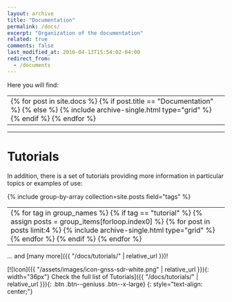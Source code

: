 ```yaml
---
layout: archive
title: "Documentation"
permalink: /docs/
excerpt: "Organization of the documentation"
related: true
comments: false
last_modified_at: 2016-04-13T15:54:02-04:00
redirect_from:
  - /documents
---
```


Here you will find:

<table> <tr> <td class="gridtable">
<div class="grid__wrapper">
  {% for post in site.docs %}
    {% if post.title == "Documentation" %} {% else %}
      {% include archive-single.html type="grid" %}
    {% endif %}
  {% endfor %}
</div>
</td></tr></table>


----

# Tutorials

In addition, there is a set of tutorials providing more information in
particular topics or examples of use:

{% include group-by-array collection=site.posts field="tags" %}

<table> <tr> <td class="gridtable">
<div class="grid__wrapper">
{% for tag in group_names %}
  {% if tag == "tutorial" %}
    {% assign posts = group_items[forloop.index0] %}
    {% for post in posts limit:4 %}
      {% include archive-single.html type="grid" %}
    {% endfor %}
  {% endif %}
{% endfor %}
</div>
</td></tr></table>

... and [many more]({{ "/docs/tutorials/" | relative_url }})!

[![Icon]({{ "/assets/images/icon-gnss-sdr-white.png" | relative_url }}){: width="36px"} Check the full list of Tutorials]({{ "/docs/tutorials/" | relative_url }}){: .btn .btn--geniuss .btn--x-large}
{: style="text-align: center;"}

<link rel="prerender" href="{{ "/docs/sp-blocks/" | relative_url }}" />
<link rel="prerender" href="{{ "/docs/overview/" | relative_url }}" />
<link rel="prerender" href="{{ "/docs/fundamentals/" | relative_url }}" />
<link rel="prerender" href="{{ "/docs/control-plane/" | relative_url }}" />
<link rel="prerender" href="{{ "/quick-start-guide/" | relative_url }}" />
<link rel="prerender" href="{{"/docs/troubleshooting/loss-of-lock/" | relative_url }}" />
